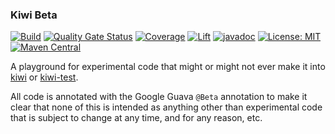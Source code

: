 ### Kiwi Beta

[![Build](https://github.com/sleberknight/kiwi-beta/actions/workflows/maven.yml/badge.svg)](https://github.com/sleberknight/kiwi-beta/actions?query=workflow%3Abuild)
[![Quality Gate Status](https://sonarcloud.io/api/project_badges/measure?project=sleberknight_kiwi-beta&metric=alert_status)](https://sonarcloud.io/project/overview?id=sleberknight_kiwi-beta)
[![Coverage](https://sonarcloud.io/api/project_badges/measure?project=sleberknight_kiwi-beta&metric=coverage)](https://sonarcloud.io/summary/new_code?id=sleberknight_kiwi-beta)
[![Lift](https://lift.sonatype.com/api/badge/github.com/sleberknight/kiwi-beta)](https://lift.sonatype.com/)
[![javadoc](https://javadoc.io/badge2/org.kiwiproject/kiwi-beta/javadoc.svg)](https://javadoc.io/doc/org.kiwiproject/kiwi-beta)
[![License: MIT](https://img.shields.io/badge/License-MIT-blue.svg)](https://opensource.org/licenses/MIT)
[![Maven Central](https://img.shields.io/maven-central/v/org.kiwiproject/kiwi-beta)](https://central.sonatype.com/artifact/org.kiwiproject/kiwi-beta/0.1.0)

A playground for experimental code that might or might not ever make it into [kiwi](https://github.com/kiwiproject/kiwi)
or [kiwi-test](https://github.com/kiwiproject/kiwi-test).

All code is annotated with the Google Guava `@Beta` annotation to make it clear that none of this is intended as
anything other than experimental code that is subject to change at any time, and for any reason, etc.
